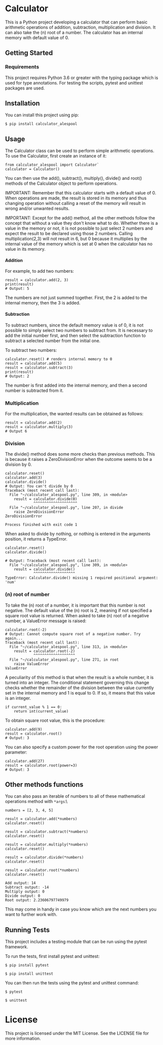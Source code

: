 # Calculator

This is a Python project developing a calculator that can perform basic arithmetic operations of addition, subtraction,
 multiplication and division. It can also take the (n) root of a number. The calculator has an internal memory with 
default value of 0.


## Getting Started

### Requirements

This project requires Python 3.6 or greater with the typing package which is used for type annotations. For testing 
the scripts, pytest and unittest packages are used.


## Installation

You can install this project using pip:

`$ pip install calculator_alespool`

## Usage

The Calculator class can be used to perform simple arithmetic operations. To use the Calculator, first create an instance of it:

```
from calculator_alespool import Calculator`
calculator = Calculator()
```

You can then use the add(), subtract(), multiply(), divide() and root() methods of the Calculator object to perform operations.

IMPORTANT: Remember that this calculator starts with a default value of 0. When operations are made, the result
is stored in its memory and thus changing operation without calling a reset of the memory will result in wrong and/or unwanted results.

IMPORTANT: Except for the add() method, all the other methods follow the concept that without a value they don't know what to do. 
Whether there is a value in the memory or not, it is not possible to just select 2 numbers and expect the result to be 
declared using those 2 numbers. Calling multiplication(2,3) will not result in 6, but 0 because it multiplies by the 
internal value of the memory which is set at 0 when the calculator has no value in its memory.

#### Addition

For example, to add two numbers:

```
result = calculator.add(2, 3)
print(result)
# Output: 5
```
The numbers are not just summed together. First, the 2 is added to the internal memory, then the 3 is added.

#### Subtraction

To subtract numbers, since the default memory value is of 0, it is not possible to simply select two numbers to subtract
from. It is necessary to add the initial number first, and then select the subtraction function to subtract a selected
number from the initial one.

To subtract two numbers:
```
calculator.reset() # renders internal memory to 0
result = calculator.add(5) 
result = calculator.subtract(3)
print(result)
# Output: 2
```

The number is first added into the internal memory, and then a second number is subtracted from it.

### Multiplication

For the multiplication, the wanted results can be obtained as follows:

```
result = calculator.add(2)
result = calculator.multiply(3)
# Output 6
```

### Division

The divide() method does some more checks than previous methods. This is because it raises a ZeroDivisionError when the 
outcome seems to be a division by 0.

```
calculator.reset()
calculator.add(3)
calculator.divide()
# Output: You can't divide by 0
Traceback (most recent call last):
  File "~/calculator_alespool.py", line 309, in <module>
    result = calculator.divide(0)
             ^^^^^^^^^^^^^^^^^^^^
  File "~/calculator_alespool.py", line 207, in divide
    raise ZeroDivisionError
ZeroDivisionError

Process finished with exit code 1

```

When asked to divide by nothing, or nothing is entered in the arguments position, it returns a TypeError.

```
calculator.reset()
calculator.divide()

# Output: Traceback (most recent call last):
  File "~/calculator_alespool.py", line 309, in <module>
    result = calculator.divide()
             ^^^^^^^^^^^^^^^^^^^
TypeError: Calculator.divide() missing 1 required positional argument: 'num'
```

### (n) root of number

To take the (n) root of a number, it is important that this number is not negative. The default value of the (n)
root is 2, meaning if not specified a square root value is returned. When asked to take (n) root of a negative number, 
a ValueError message is raised:

```
calculator.root(-2)
# Output: Cannot compute square root of a negative number. Try again...
Traceback (most recent call last):
  File "~/calculator_alespool.py", line 313, in <module>
    result = calculator.root(-2)
             ^^^^^^^^^^^^^^^^^^^
  File "~/calculator_alespool.py", line 271, in root
    raise ValueError
ValueError
```

A peculiarity of this method is that when the result is a whole number, it is turned into an integer. The conditional 
statement governing this change checks whether the remainder of the division between the value currently set in the 
internal memory and 1 is equal to 0. If so, it means that this value is an integer.

```
if current_value % 1 == 0:
    return int(current_value)
```

To obtain square root value, this is the procedure: 
```
calculator.add(9)
result = calculator.root()
# Output: 3
```

You can also specify a custom power for the root operation using the power parameter:
```
calculator.add(27)
result = calculator.root(power=3)
# Output: 3
```

## Other methods functions

You can also pass an iterable of numbers to all of these mathematical operations method with `*args`:\

```
numbers = [2, 3, 4, 5]

result = calculator.add(*numbers)
calculator.reset()

result = calculator.subtract(*numbers)
calculator.reset()

result = calculator.multiply(*numbers)
calculator.reset()

result = calculator.divide(*numbers)
calculator.reset()

result = calculator.root(*numbers)
calculator.reset()

Add output: 14
Subtract output: -14
Multiply output: 0
Divide output: 0
Root output: 2.23606797749979
```

This may come in handy in case you know which are the next numbers you want to further work with.

## Running Tests

This project includes a testing module that can be run using the pytest framework.

To run the tests, first install pytest and unittest:

`$ pip install pytest`

`$ pip install unittest`

You can then run the tests using the pytest and unittest command:

`$ pytest`

`$ unittest`

# License

This project is licensed under the MIT License. See the LICENSE file for more information.